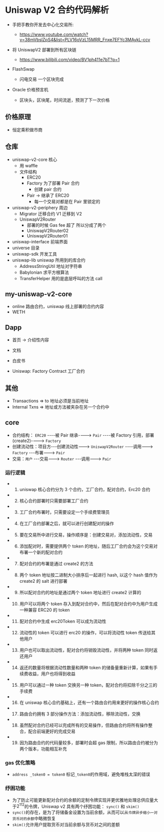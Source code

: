 # Uniswap V2 合约代码解析

- 手把手教你开发去中心化交易所:
  - https://www.youtube.com/watch?v=38mVbslZpS4&list=PLV16oVzL15MRR_Fnxe7EFYc3MAykL-ccv
- 将 UniswapV2 部署到所有区块链

  - https://www.bilibili.com/video/BV1ph411e7bT?p=1

- FlashSwap
  - 闪电交易 一个区块完成
- Oracle 价格预言机
  - 区块头，区块尾，时间流逝，预测了下一次价格

## 价格原理

- 恒定乘积做市商

## 仓库

- uniswap-v2-core 核心
  - 用 waffle
  - 文件结构
    - ERC20
    - Factory 为了部署 Pair 合约
      - 创建 pair 合约
    - Pair -> 继承了 ERC20
      - 每一个交易对都是在 Pair 里锁定的
- uniswap-v2-periphery 周边
  - Migrator 迁移合约 V1 迁移到 V2
  - UniswapV2Router
    - 部署的时候 Gas fee 超了 所以分成了两个
    - UniswapV2Router02
    - UniswapV2Router01
- uniswap-interface 前端界面
- universe 目录
- uniswap-sdk 开发工具
- uniswap-lib uniswap 所用到的库合约
  - AddressStringUtil 地址对字符串
  - Babylonian 求平方根算法
  - TransferHelper 用的是底层呼叫的方法 call

## my-uniswap-v2-core

- online 路由合约，uniswap 线上部署的合约内容
- WETH

## Dapp

- 首页 -> 介绍性内容
- 文档
- 白皮书

- Uniswap: Factory Contract 工厂合约

## 其他

- Transactions => to 地址必须是当前地址
- Internal Txns => 地址或方法被夹杂在另一个合约中

## core

- 合约结构： `ERC20` ----被 Pair 继承----> `Pair` ----被 Factory 引用，部署(create2)----> `Factory`
- 创建流动性：项目方---创建流动性---> `UniswapV2Router` ----调用---> `Factory` ---布署---> `Pair`
- 交易：`用户` ---交易---> `Router` ---调用---> `Pair`

### 运行逻辑

- 1. uniswap 核心合约分为 3 个合约，工厂合约，配对合约，Erc20 合约
- 2. 核心合约部署时只需要部署工厂合约
- 3. 工厂合约布署时，只需要设定一个手续费管理员
- 4. 在工厂合约部署之后，就可以进行创建配对的操作
- 5. 要在交易所中进行交易，操作顺序是：创建交易对，添加流动性，交易
- 6. 添加配对时，需要提供两个 token 的地址，随后工厂合约会为这个交易对布署一个新的配对合约
- 7. 配对合约的布署是通过 create2 的方法
- 8. 两个 token 地址按二进制大小排序后一起进行 hash, 以这个 hash 值作为 create2 的 salt 进行部署
- 9. 所以配对合约的地址是通过两个 token 地址进行 create2 计算的
- 10. 用户可以将两个 token 存入到配对合约中，然后在配对合约中为用户生成一种兼容 ERC20 的 token
- 11. 配对合约中生成 erc20Token 可以成为流动性
- 12. 流动性的 token 可以进行 erc20 的操作，可以将流动性 token 传送给其他用户
- 13. 用户也可以取出流动性，配对合约将销毁流动性，并将两种 token 同时返还用户
- 14. 返还的数量将根据流动性数量和两种 token 的储备量重新计算，如果有手续费收益，用户也将得到收益
- 15. 用户可以通过一种 token 交换另一种 token，配对合约将扣除千分之三的手续费
- 16. 在 uniswap 核心合约基础上，还有一个路由合约用来更好的操作核心合约
- 17. 路由合约拥有 3 部分操作方法：添加流动性，移除流动性，交换
- 18. 虽然配对合约已经可以完成所有的交易操作，但路由合约将所有操作整合，配合前端更好的完成交易
- 19. 因为路由合约的代码量较多，部署时会超 gas 限制，所以路由合约被分为两个版本，功能相互补充

### gas 优化策略

- `address _token0 = token0` 标记`_token0`的作用域，避免堆栈太深的错误

### 纾困功能

- 为了防止可能更新配对合约的余额的定制令牌实现并更优雅地处理总供应量大于$2^112$的令牌，Uniswap v2 具有两个纾困功能： `sync()` 和 `skim()`
- `sync()`的存在，是为了将储备金设置为当前余额，从而可以从`令牌异步缩小一对货币对的余额`中略微恢复
- `skim()`允许用户提取货币对当前余额与货币对之间的差额
